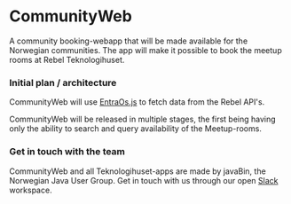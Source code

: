 # CommunityWeb

A community booking-webapp that will be made available for the Norwegian communities. The app will make it possible to book the meetup rooms at Rebel Teknologihuset.

### Initial plan / architecture

CommunityWeb will use [EntraOs.js](https://github.com/Teknologihuset/entraos-js) to fetch data from the Rebel API's.

CommunityWeb will be released in multiple stages, the first being having only the ability to search and query availability of the Meetup-rooms.

### Get in touch with the team

CommunityWeb and all Teknologihuset-apps are made by javaBin, the Norwegian Java User Group. Get in touch with us through our open [Slack](javabin.slack.com) workspace.
